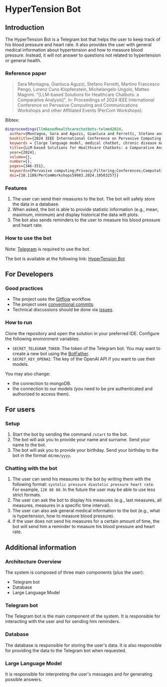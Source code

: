 # HyperTension Bot

## Introduction

The HyperTension Bot is a Telegram bot that helps the user to keep track of his blood pressure and heart rate.
It also provides the user with general medical information about hypertension and how to measure blood pressure.
Instead, it will not answer to questions not related to hypertension or general health.

### Reference paper

> Sara Montagna, Gianluca Aguzzi, Stefano Ferretti, Martino Francesco Pengo, Lorenz Cuno Klopfenstein, Michelangelo Ungolo, Matteo Magnini. "[LLM-based Solutions for Healthcare Chatbots: a Comparative Analysis]", in: Proceedings of 2024 IEEE International Conference on Pervasive Computing and Communications Workshops and other Affiliated Events (PerCom Workshops).

Bibtex:
```bibtex
@inproceedings{llmbasedhealthcarechatbots-telmed2024,
  author={Montagna, Sara and Aguzzi, Gianluca and Ferretti, Stefano and Pengo, Martino Francesco and Klopfenstein, Lorenz Cuno and Ungolo, Michelangelo and Magnini, Matteo},
  booktitle={2024 IEEE International Conference on Pervasive Computing and Communications Workshops and other Affiliated Events (PerCom Workshops)}, 
  keywords = {large language model, medical chatbot, chronic disease management},
  title={LLM-based Solutions for Healthcare Chatbots: a Comparative Analysis}, 
  year={2024},
  volume={},
  number={},
  pages={346-351},
  keywords={Pervasive computing;Privacy;Filtering;Conferences;Computational modeling;Medical services;Chatbots;Large Language Model;Medical Chatbot;Chronic Disease Management},
  doi={10.1109/PerComWorkshops59983.2024.10503257}}
```


### Features
1. The user can send their measures to the bot. The bot will safely store the data in a database.
2. When asked, the bot is able to provide statistic information (e.g., mean, maximum, minimum) and display historical the data witt plots.
3. The bot also sends reminders to the user to measure his blood pressure and heart rate.

### How to use the bot
Note: [Telegram](https://telegram.org/) is required to use the bot.

The bot is available at the following link: [HyperTension Bot](https://t.me/a_hypertension_bot)

## For Developers

### Good practices
- The project uses the [Gitflow](https://www.atlassian.com/git/tutorials/comparing-workflows/gitflow-workflow) workflow.
- The project uses [conventional commits](https://www.conventionalcommits.org/en/v1.0.0/).
- Technical discussions should be done via [issues](https://github.com/LorenzCK/HyperTensionBot/issues).

### How to run 
Clone the repository and open the solution in your preferred IDE.
Configure the following environment variables:
- `SECRET_TELEGRAM_TOKEN`: The token of the Telegram bot. You may want to create a new bot using the [BotFather](https://core.telegram.org/bots#6-botfather).
- `SECRET_KEY_OPENAI`: The key of the OpenAI API if you want to use their models.

You may also change:
- the connection to mongoDB.
- the connection to our models (you need to be pre authenticated and authorized to access them).

## For users
### Setup
1. Start the bot by sending the command `/start` to the bot.
2. The bot will ask you to provide your name and surname. Send your name to the bot.
3. The bot will ask you to provide your birthday. Send your birthday to the bot in the format `dd/mm/yyyy`.
### Chatting with the bot
1. The user can send his measures to the bot by writing them with the following format: `systolic pressure diastolic pressure heart rate`. For example, `120 80 60`. In the future the user may be able to use less strict formats.
2. The user can ask the bot to display his measures (e.g., last measures, all measures, measures in a specific time interval). 
3. The user can also ask general medical information to the bot (e.g., what is hypertension, how to measure blood pressure).
4. If the user does not send his measures for a certain amount of time, the bot will send him a reminder to measure his blood pressure and heart rate.


## Additional information

### Architecture Overview
The system is composed of three main components (plus the user):
- Telegram bot
- Database
- Large Language Model

### Telegram bot
The Telegram bot is the main component of the system.
It is responsible for interacting with the user and for sending him reminders.

### Database
The database is responsible for storing the user's data.
It is also responsible for providing the data to the Telegram bot when requested.

### Large Language Model
It is responsible for interpreting the user's messages and for generating possible answers.

[//]: # (### Communication between components)

[//]: # (Sequence diagram of the communication between the components.)

[//]: # ()
[//]: # (![Communication between components]&#40;https://www.plantuml.com/plantuml/svg/bPF1JiCm38RlUOfmsoJs0fD0e-ouIGW15xI3rVvgAzAqsEvWRqzQWfIozR13Buu_VuxTR4I9jM-SkT4A3MpdgFR6l0hOhkxjOqMQjRgs0b_i8K8b5esKIsFYaLs5jDrklxPVLPrNCUVbrCKyohK-acB8CU6pgxco6fYbAJ0X33crmuczimKfMSPd3z4v_qE0Mp-eRwshHTzf31okQUGNEMlbil29c1eeM19fznUyoZkYHt8zv71cd-YtsTeob6iSiGZpu5FYsMPccyrR6D8xdTGFX84Jn477IVUTQwb8n6b5V2i7_ctiTjpqMOEr5x0cjmgNcchoG6ZjomlBBE71f7Y6TAsNgtycZjpy5bCohv1_H5NA6lX_0nWUnfp9c4s8zutx0G00&#41;)